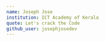 ```yaml
---
name: Joseph Jose
institution: ICT Academy of Kerala 
quote: Let's crack the Code
github_user: josephjosedev
---
```

